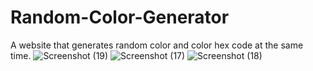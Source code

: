 # Random-Color-Generator
A website that generates random color and color hex code at the same time.
![Screenshot (19)](https://user-images.githubusercontent.com/100514516/219966530-1ac483de-c1fc-4357-a446-cb15701dfe68.png)
![Screenshot (17)](https://user-images.githubusercontent.com/100514516/219966533-1086861e-f160-41fc-af29-93d704c2d3b2.png)
![Screenshot (18)](https://user-images.githubusercontent.com/100514516/219966540-a075a55d-2732-4716-a155-4094a4ab9aee.png)
